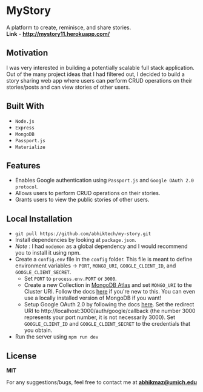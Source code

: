# MyStory
A platform to create, reminisce, and share stories.<br />
**Link** - **http://mystory11.herokuapp.com/**

## Motivation
I was very interested in building a potentially scalable full stack application. Out of the many project ideas that I had filtered out, I decided to build a story sharing web app where users can perform CRUD operations on their stories/posts and can view stories of other users.

## Built With
- `Node.js`
- `Express`
- `MongoDB`
- `Passport.js`
- `Materialize`

## Features
- Enables Google authentication using `Passport.js` and `Google OAuth 2.0 protocol`.
- Allows users to perform CRUD operations on their stories.
- Grants users to view the public stories of other users.

## Local Installation
- `git pull https://github.com/abhiktech/my-story.git`
- Install dependencies by looking at `package.json`.
- *Note* : I had `nodemon` as a global dependency and I would recommend you to install it using npm.
- Create a `config.env` file in the `config` folder. This file is meant to define environment variables -> `PORT`, `MONGO_URI`, `GOOGLE_CLIENT_ID`, and `GOOGLE_CLIENT_SECRET`.
  - Set `PORT` to  `process.env.PORT` or `3000`.
  - Create a new Collection in [MongoDB Atlas](https://account.mongodb.com/account/login) and set `MONGO_URI` to the Cluster URI. Follow the docs [here](https://docs.atlas.mongodb.com/getting-started) if you're new to this. You can even use a locally installed version of MongoDB if you want!
  - Setup Google OAuth 2.0 by following the docs [here](https://support.google.com/googleapi/answer/6158849?hl=en). Set the redirect URI to http://localhost:3000/auth/google/callback (the number 3000 represents your port number, it is not necessarily 3000). Set `GOOGLE_CLIENT_ID` and `GOOGLE_CLIENT_SECRET` to the credentials that you obtain.
- Run the server using `npm run dev`

## License
**MIT**

For any suggestions/bugs, feel free to contact me at **abhikmaz@umich.edu**



